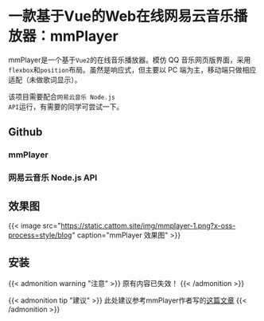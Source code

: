 # 一款基于Vue的Web在线网易云音乐播放器：mmPlayer

mmPlayer是一个基于<code>Vue2</code>的在线音乐播放器。模仿 QQ 音乐网页版界面，采用<code>flexbox</code>和<code>position</code>布局。虽然是响应式，但主要以 PC 端为主，移动端只做相应适配（未做歌词显示）。

该项目需要配合<code>网易云音乐 Node.js API</code>运行，有需要的同学可尝试一下。

## Github

### mmPlayer

<div class="github-card" data-github="maomao1996/Vue-mmPlayer" data-width="600" data-height="154" data-theme="default"></div>
<script src="//cdn.jsdelivr.net/github-cards/latest/widget.js"></script>

### 网易云音乐 Node.js API

<div class="github-card" data-github="Binaryify/NeteaseCloudMusicApi" data-width="600" data-height="154" data-theme="default"></div>
<script src="//cdn.jsdelivr.net/github-cards/latest/widget.js"></script>

## 效果图
{{< image src="https://static.cattom.site/img/mmplayer-1.png?x-oss-process=style/blog" caption="mmPlayer 效果图" >}}

## 安装

{{< admonition warning "注意" >}}
原有内容已失效！
{{< /admonition >}}

{{< admonition tip "建议" >}}
此处建议参考mmPlayer作者写的<a href="https://github.com/maomao1996/Blog/issues/1" target="_blank" rel="noopener">这篇文章</a>
{{< /admonition >}}

